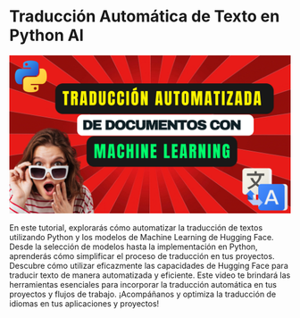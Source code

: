 # Traducción Automática de Texto en Python AI
![Translate](https://github.com/Aquapy/Traducci-n-Autom-tica-de-Texto-en-Python-AI/blob/main/Miniaturas%20%202%20Yotube.png?raw=true)

En este tutorial, explorarás cómo automatizar la traducción de textos utilizando Python y los modelos de Machine Learning de Hugging Face. Desde la selección de modelos hasta la implementación en Python, aprenderás cómo simplificar el proceso de traducción en tus proyectos. Descubre cómo utilizar eficazmente las capacidades de Hugging Face para traducir texto de manera automatizada y eficiente. Este video te brindará las herramientas esenciales para incorporar la traducción automática en tus proyectos y flujos de trabajo. ¡Acompáñanos y optimiza la traducción de idiomas en tus aplicaciones y proyectos!
